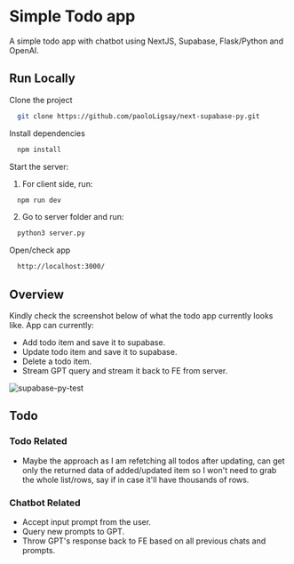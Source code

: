 # Simple Todo app

A simple todo app with chatbot using NextJS, Supabase, Flask/Python and OpenAI.


## Run Locally

Clone the project

```bash
  git clone https://github.com/paoloLigsay/next-supabase-py.git
```

Install dependencies

```bash
  npm install
```

Start the server:

1. For client side, run:
```bash
  npm run dev
```

2. Go to server folder and run:
```bash
  python3 server.py
```

Open/check app

```bash
  http://localhost:3000/
```
## Overview

Kindly check the screenshot below of what the todo app currently looks like. App can currently:
- Add todo item and save it to supabase.
- Update todo item and save it to supabase.
- Delete a todo item.
- Stream GPT query and stream it back to FE from server.

![supabase-py-test](https://github.com/paoloLigsay/todo-wt-chatbot/assets/58755638/fe75ddea-5cac-49b2-b101-a3004f998ac1)


## Todo

### Todo Related
- Maybe the approach as I am refetching all todos after updating, can get only the returned data of added/updated item so I won't need to grab the whole list/rows, say if in case it'll have thousands of rows.

### Chatbot Related
- Accept input prompt from the user.
- Query new prompts to GPT.
- Throw GPT's response back to FE based on all previous chats and prompts.

